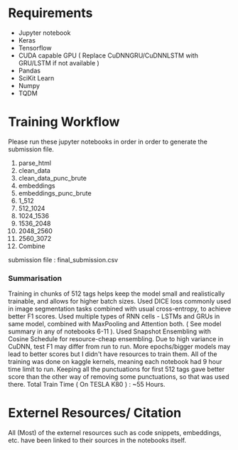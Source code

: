 # Requirements
* Jupyter notebook
* Keras
* Tensorflow
* CUDA capable GPU ( Replace CuDNNGRU/CuDNNLSTM with GRU/LSTM if not available )
* Pandas
* SciKit Learn
* Numpy
* TQDM

# Training Workflow

Please run these jupyter notebooks in order in order to generate the submission file.

1. parse_html
2. clean_data
3. clean_data_punc_brute
4. embeddings
5. embeddings_punc_brute
6. 1_512 
7. 512_1024
8. 1024_1536
9. 1536_2048
10. 2048_2560
11. 2560_3072
12. Combine

submission file : final_submission.csv

### Summarisation 

Training in chunks of 512 tags helps keep the model small and realistically trainable, and allows for higher batch sizes.
Used DICE loss commonly used in image segmentation tasks combined with usual cross-entropy, to achieve better F1 scores.
Used multiple types of RNN cells - LSTMs and GRUs in same model, combined with MaxPooling and Attention both. ( See model summary in any of notebooks 6-11 ).
Used Snapshot Ensembling with Cosine Schedule for resource-cheap ensembling.
Due to high variance in CuDNN, test F1 may differ from run to run.
More epochs/bigger models may lead to better scores but I didn't have resources to train them.
All of the training was done on kaggle kernels, meaning each notebook had 9 hour time limit to run.
Keeping all the punctuations for first 512 tags gave better score than the other way of removing some punctuations, so that was used there. 
Total Train Time ( On TESLA K80 ) : ~55 Hours.


# Externel Resources/ Citation

All (Most) of the externel resources such as code snippets, embeddings, etc. have been linked to their sources in the notebooks itself.
